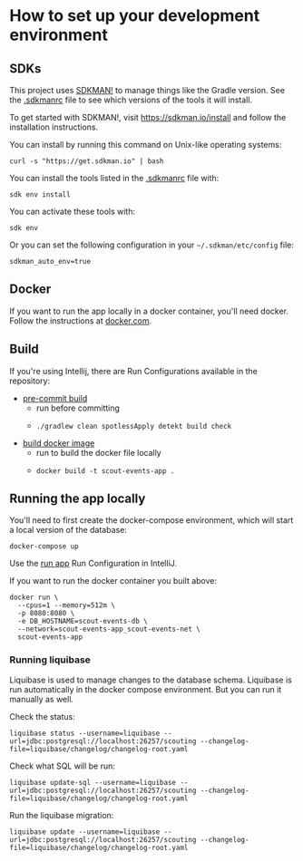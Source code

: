# How to set up your development environment

## SDKs

This project uses [SDKMAN!](https://sdkman.io/) to manage things like the Gradle version.
See the [.sdkmanrc](.sdkmanrc) file to see which versions of the tools it will install.

To get started with SDKMAN!, visit https://sdkman.io/install and follow the installation instructions.

You can install by running this command on Unix-like operating systems:

```shell
curl -s "https://get.sdkman.io" | bash
```

You can install the tools listed in the [.sdkmanrc](.sdkmanrc) file with:

```shell
sdk env install
```

You can activate these tools with:

```shell
sdk env
```

Or you can set the following configuration in your `~/.sdkman/etc/config` file:

```text
sdkman_auto_env=true
```


## Docker

If you want to run the app locally in a docker container, you'll need docker. Follow the instructions
at [docker.com](https://docs.docker.com/get-docker/).


## Build

If you're using Intellij, there are Run Configurations available in the repository:

- [pre-commit build](.idea/runConfigurations/pre_commit_build.xml)
  - run before committing
  - ```shell
    ./gradlew clean spotlessApply detekt build check
    ```
- [build docker image](.idea/runConfigurations/build_docker_image.xml)
  - run to build the docker file locally
  - ```shell
    docker build -t scout-events-app .
    ```


## Running the app locally

You'll need to first create the docker-compose environment, which will start a local version of the database:

```shell
docker-compose up
```

Use the [run app](.idea/runConfigurations/run_app.xml) Run Configuration in IntelliJ.

If you want to run the docker container you built above:

```shell
docker run \
  --cpus=1 --memory=512m \
  -p 8080:8080 \
  -e DB_HOSTNAME=scout-events-db \
  --network=scout-events-app_scout-events-net \
  scout-events-app
```


### Running liquibase

Liquibase is used to manage changes to the database schema.  Liquibase is run automatically in the docker compose
environment.  But you can run it manually as well.

Check the status:

```shell
liquibase status --username=liquibase --url=jdbc:postgresql://localhost:26257/scouting --changelog-file=liquibase/changelog/changelog-root.yaml
```

Check what SQL will be run:

```shell
liquibase update-sql --username=liquibase --url=jdbc:postgresql://localhost:26257/scouting --changelog-file=liquibase/changelog/changelog-root.yaml
```

Run the liquibase migration:

```shell
liquibase update --username=liquibase --url=jdbc:postgresql://localhost:26257/scouting --changelog-file=liquibase/changelog/changelog-root.yaml
```

